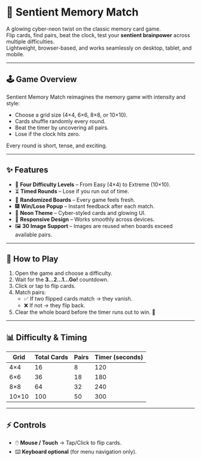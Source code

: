 # 🧠 Sentient Memory Match  

A glowing cyber-neon twist on the classic memory card game.  
Flip cards, find pairs, beat the clock, test your **sentient brainpower** across multiple difficulties.  
Lightweight, browser-based, and works seamlessly on desktop, tablet, and mobile.  

---

## 🕹️ Game Overview  

Sentient Memory Match reimagines the memory game with intensity and style:  

- Choose a grid size (4×4, 6×6, 8×8, or 10×10).  
- Cards shuffle randomly every round.  
- Beat the timer by uncovering all pairs.  
- Lose if the clock hits zero.  

Every round is short, tense, and exciting.  

---

## ✨ Features  

- 🎯 **Four Difficulty Levels** – From Easy (4×4) to Extreme (10×10).  
- ⏳ **Timed Rounds** – Lose if you run out of time.  
- 🔀 **Randomized Boards** – Every game feels fresh.  
- 🎆 **Win/Lose Popup** – Instant feedback after each match.  
- 🌌 **Neon Theme** – Cyber-styled cards and glowing UI.  
- 📱 **Responsive Design** – Works smoothly across devices.  
- 🖼️ **30 Image Support** – Images are reused when boards exceed available pairs.  

---

## 📖 How to Play  

1. Open the game and choose a difficulty.  
2. Wait for the **3...2...1...Go!** countdown.  
3. Click or tap to flip cards.  
4. Match pairs:  
   - ✅ If two flipped cards match → they vanish.  
   - ❌ If not → they flip back.  
5. Clear the whole board before the timer runs out to win. 🎉  

---

## 📊 Difficulty & Timing  

| Grid   | Total Cards | Pairs | Timer (seconds) |  
|--------|-------------|-------|-----------------|  
| 4×4    | 16          | 8     | 120             |  
| 6×6    | 36          | 18    | 180             |  
| 8×8    | 64          | 32    | 240             |  
| 10×10  | 100         | 50    | 300             |  

---

## ⚡ Controls  

- 🖱️ **Mouse / Touch** → Tap/Click to flip cards.  
- ⌨️ **Keyboard optional** (for menu navigation only).  

